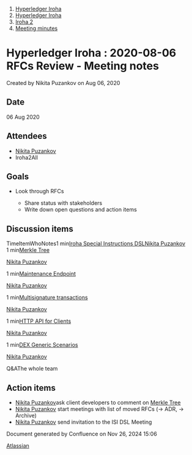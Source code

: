 1. [Hyperledger Iroha](index.html)
2. [Hyperledger Iroha](Hyperledger-Iroha_20873224.html)
3. [Iroha 2](Iroha-2_21012047.html)
4. [Meeting minutes](Meeting-minutes_21016015.html)

# Hyperledger Iroha : 2020-08-06 RFCs Review - Meeting notes

Created by Nikita Puzankov on Aug 06, 2020

## Date

06 Aug 2020

## Attendees

- [Nikita Puzankov](https://lf-hyperledger.atlassian.net/wiki/people/5df113768998970e5b434e0a?ref=confluence)
- Iroha2All

## Goals

- Look through RFCs
  
  - Share status with stakeholders
  - Write down open questions and action items

## Discussion items

TimeItemWhoNotes1 min[Iroha Special Instructions DSL](https://lf-hyperledger.atlassian.net/wiki/display/iroha/Iroha+Special+Instructions+DSL)[Nikita Puzankov](https://lf-hyperledger.atlassian.net/wiki/people/5df113768998970e5b434e0a?ref=confluence)  
1 min[Merkle Tree](https://lf-hyperledger.atlassian.net/wiki/display/iroha/Merkle+Tree)

[Nikita Puzankov](https://lf-hyperledger.atlassian.net/wiki/people/5df113768998970e5b434e0a?ref=confluence) 

1 min[Maintenance Endpoint](https://lf-hyperledger.atlassian.net/wiki/display/iroha/Maintenance+Endpoint)

[Nikita Puzankov](https://lf-hyperledger.atlassian.net/wiki/people/5df113768998970e5b434e0a?ref=confluence)

1 min[Multisignature transactions](https://lf-hyperledger.atlassian.net/wiki/display/iroha/Multisignature+transactions)

[Nikita Puzankov](https://lf-hyperledger.atlassian.net/wiki/people/5df113768998970e5b434e0a?ref=confluence)

1 min[HTTP API for Clients](https://lf-hyperledger.atlassian.net/wiki/display/iroha/HTTP+API+for+Clients)

[Nikita Puzankov](https://lf-hyperledger.atlassian.net/wiki/people/5df113768998970e5b434e0a?ref=confluence)

1 min[DEX Generic Scenarios](https://lf-hyperledger.atlassian.net/wiki/display/iroha/DEX+Generic+Scenarios)

[Nikita Puzankov](https://lf-hyperledger.atlassian.net/wiki/people/5df113768998970e5b434e0a?ref=confluence)

Q&amp;AThe whole team

## Action items

- [Nikita Puzankov](https://lf-hyperledger.atlassian.net/wiki/people/5df113768998970e5b434e0a?ref=confluence)ask client developers to comment on [Merkle Tree](Merkle-Tree_21016011.html)
- [Nikita Puzankov](https://lf-hyperledger.atlassian.net/wiki/people/5df113768998970e5b434e0a?ref=confluence) start meetings with list of moved RFCs (→ ADR, → Archive)
- [Nikita Puzankov](https://lf-hyperledger.atlassian.net/wiki/people/5df113768998970e5b434e0a?ref=confluence) send invitation to the ISI DSL Meeting

Document generated by Confluence on Nov 26, 2024 15:06

[Atlassian](http://www.atlassian.com/)
